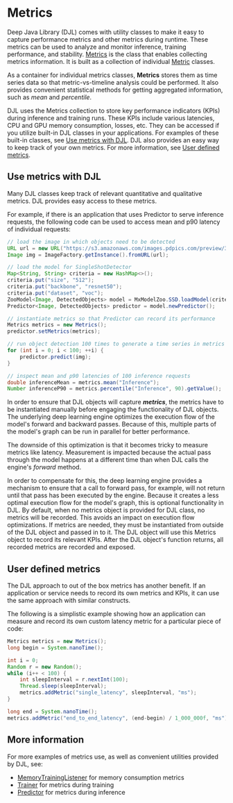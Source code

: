 # Metrics

Deep Java Library (DJL) comes with utility classes to make it easy to capture performance metrics
and other metrics during runtime. These metrics can be used to analyze and monitor inference,
training performance, and stability. [Metrics](https://javadoc.io/doc/ai.djl/api/latest/ai/djl/metric/Metrics.html)
is the class that enables collecting metrics information. It is built as a collection of individual
[Metric](https://javadoc.io/doc/ai.djl/api/latest/ai/djl/metric/Metric.html) classes.

As a container for individual metrics classes, **Metrics** stores them as time series data so that
metric-vs-timeline analysis could be performed. It also provides convenient statistical methods for
getting aggregated information, such as _mean_ and _percentile_.

DJL uses the Metrics collection to store key performance indicators (KPIs) during inference and
training runs. These KPIs include various latencies, CPU and GPU memory consumption, losses, etc.
They can be accessed if you utilize built-in DJL classes in your applications. For examples of
these built-in classes, see [Use metrics with DJL](#use-metrics-with-djl). 
DJL also provides an easy way to keep track of your own metrics. For more information,
see [User defined metrics](#user-defined-metrics).

## Use metrics with DJL
Many DJL classes keep track of relevant quantitative and qualitative metrics. DJL provides easy access to these metrics.

For example, if there is an application that uses Predictor to serve inference requests, the
following code can be used to access mean and p90 latency of individual requests:

```java
// load the image in which objects need to be detected
URL url = new URL("https://s3.amazonaws.com/images.pdpics.com/preview/3033-bicycle-rider.jpg");
Image img = ImageFactory.getInstance().fromURL(url);

// load the model for SingleShotDetector
Map<String, String> criteria = new HashMap<>();
criteria.put("size", "512");
criteria.put("backbone", "resnet50");
criteria.put("dataset", "voc");
ZooModel<Image, DetectedObjects> model = MxModelZoo.SSD.loadModel(criteria);
Predictor<Image, DetectedObjects> predictor = model.newPredictor();

// instantiate metrics so that Predictor can record its performance
Metrics metrics = new Metrics();
predictor.setMetrics(metrics);

// run object detection 100 times to generate a time series in metrics collection
for (int i = 0; i < 100; ++i) {
    predictor.predict(img);
}

// inspect mean and p90 latencies of 100 inference requests
double inferenceMean = metrics.mean("Inference");
Number inferenceP90 = metrics.percentile("Inference", 90).getValue();
```

In order to ensure that DJL objects will capture _**metrics**_, the metrics have to be instantiated manually before engaging the functionality of DJL objects. The underlying deep learning engine optimizes the execution flow of the model's forward and backward passes. Because of this, multiple parts of the model's graph can be run in parallel for better performance. 

The downside of this optimization is that it becomes tricky to measure metrics like latency.  Measurement is impacted because the actual pass through the model happens at a different time than when DJL calls the engine's _forward_ method. 

In order to compensate for this, the deep learning engine provides a mechanism to ensure that a call to forward pass, for example, will not return until that pass has been executed by the engine. Because it creates a less optimal execution flow for the model's graph, this is optional functionality in DJL. By default, when no metrics object is provided for DJL class, no metrics will be recorded. This avoids an impact on execution flow optimizations. If metrics are needed, they must be instantiated from outside of the DJL object and passed in to it. The DJL object will use this Metrics object to record its relevant KPIs. After the DJL object's function returns, all recorded metrics are recorded and exposed.

## User defined metrics
The DJL approach to out of the box metrics has another benefit. If an application or service needs to record its own metrics and KPIs, it can use the same approach with similar constructs. 

The following is a simplistic example showing how an application can measure and record its own custom latency metric for a particular piece of code:

```java
Metrics metrics = new Metrics();
long begin = System.nanoTime();

int i = 0;
Random r = new Random();
while (i++ < 100) {
    int sleepInterval = r.nextInt(100);
    Thread.sleep(sleepInterval);
    metrics.addMetric("single_latency", sleepInterval, "ms");
}

long end = System.nanoTime();
metrics.addMetric("end_to_end_latency", (end-begin) / 1_000_000f, "ms");
```

## More information

For more examples of metrics use, as well as convenient utilities provided by DJL, see:

- [MemoryTrainingListener](https://javadoc.io/doc/ai.djl/api/latest/ai/djl/training/listener/MemoryTrainingListener.html) for memory consumption metrics
- [Trainer](https://javadoc.io/doc/ai.djl/api/latest/ai/djl/training/Trainer.html) for metrics during training
- [Predictor](https://javadoc.io/doc/ai.djl/api/latest/ai/djl/inference/Predictor.html) for metrics during inference

